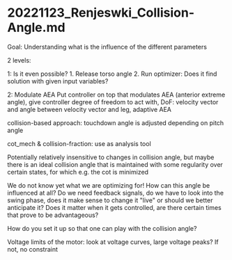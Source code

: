# 20221123_Renjeswki_Collision-Angle.md

Goal: Understanding what is the influence of the different parameters

2 levels:

1: Is it even possible?
    1. Release torso angle
    2. Run optimizer: Does it find solution with given input variables?

2: Modulate AEA
    Put controller on top that modulates AEA (anterior extreme angle), give controller degree of freedom to act with, DoF: velocity vector and angle between velocity vector and leg, adaptive AEA

collision-based approach: touchdown angle is adjusted depending on pitch angle

cot_mech & collision-fraction: use as analysis tool

Potentially relatively insensitive to changes in collision angle, but maybe there is an ideal collision angle that is maintained with some regularity over certain states, for which e.g. the cot is minimized

We do not know yet what we are optimizing for!
How can this angle be influenced at all? Do we need feedback signals, do we have to look into the swing phase, does it make sense to change it "live" or should we better anticipate it? Does it matter when it gets controlled, are there certain times that prove to be advantageous?

How do you set it up so that one can play with the collision angle?

Voltage limits of the motor: look at voltage curves, large voltage peaks? If not, no constraint
